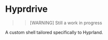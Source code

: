 # Hyprdrive

> > [WARNING]
> > Still a work in progress

A custom shell tailored specifically to Hyprland.

